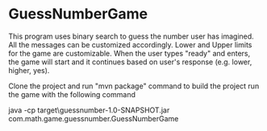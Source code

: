# GuessNumberGame
This program uses binary search to guess the number user has imagined. All the messages can be customized accordingly. Lower and Upper limits for the game are customizable. 
When the user types "ready" and enters, the game will start and it continues based on user's response (e.g. lower, higher, yes).

Clone the project and run "mvn package" command to build the project
run the game with the following command

java -cp target\guessnumber-1.0-SNAPSHOT.jar com.math.game.guessnumber.GuessNumberGame



